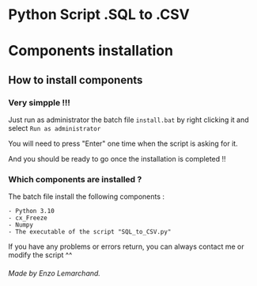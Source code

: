 # Python Script .SQL to .CSV
# Components installation

## How to install components

### Very simpple !!!

Just run as administrator the batch file `install.bat` by right clicking it and select `Run as administrator`

You will need to press "Enter" one time when the script is asking for it.

And you should be ready to go once the installation is completed !!

### Which components are installed ? 

The batch file install the following components :

    - Python 3.10
    - cx_Freeze
    - Numpy
    - The executable of the script "SQL_to_CSV.py"


If you have any problems or errors return, you can always contact me or modify the script ^^

###### Made by Enzo Lemarchand.